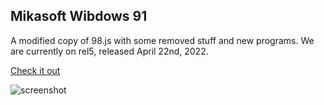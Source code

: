 ## Mikasoft Wibdows 91

A modified copy of 98.js with some removed stuff and new programs. We are currently on rel5, released April 22nd, 2022.

[Check it out](http://104.192.2.35:1998)

![screenshot](https://holynetworkadapter.github.io/wibdows91/desktop.PNG "screenshot")
